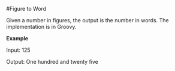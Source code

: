 #Figure to Word

Given a number in figures, the output is the number in words. The implementation is in Groovy.  

**Example**

Input:  125

Output: One hundred and twenty five
